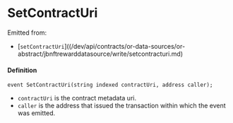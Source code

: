 # SetContractUri

Emitted from:

* [`setContractUri`]((/dev/api/contracts/or-data-sources/or-abstract/jbnftrewarddatasource/write/setcontracturi.md)

#### Definition

```
event SetContractUri(string indexed contractUri, address caller);
```

* `contractUri` is the contract metadata uri.
* `caller` is the address that issued the transaction within which the event was emitted.